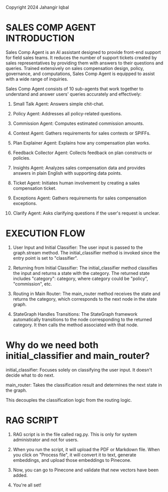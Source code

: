 Copyright 2024 Jahangir Iqbal

# SALES COMP AGENT INTRODUCTION

Sales Comp Agent is an AI assistant designed to provide front-end support for field sales teams. It reduces the number of support tickets created by sales representatives by providing them with answers to their questions and queries. Trained extensively on sales compensation design, policy, governance, and computations, Sales Comp Agent is equipped to assist with a wide range of inquiries.

Sales Comp Agent consists of 10 sub-agents that work together to understand and answer users' queries accurately and effectively:

1) Small Talk Agent: Answers simple chit-chat.

2) Policy Agent: Addresses all policy-related questions.

3) Commission Agent: Computes estimated commission amounts.

4) Contest Agent: Gathers requirements for sales contests or SPIFFs.

5) Plan Explainer Agent: Explains how any compensation plan works.

6) Feedback Collector Agent: Collects feedback on plan constructs or policies.

7) Insights Agent: Analyzes sales compensation data and provides answers in plain English with supporting data points.

8) Ticket Agent: Initiates human involvement by creating a sales compensation ticket.

9) Exceptions Agent: Gathers requirements for sales compensation exceptions.

10) Clarify Agent: Asks clarifying questions if the user's request is unclear.


# EXECUTION FLOW

1) User Input and Initial Classifier:
The user input is passed to the graph.stream method.
The initial_classifier method is invoked since the entry point is set to "classifier".

2) Returning from Initial Classifier:
The initial_classifier method classifies the input and returns a state with the category.
The returned state includes "category": category, where category could be "policy", "commission", etc.

3) Routing in Main Router:
The main_router method receives the state and returns the category, which corresponds to the next node in the state graph.

4) StateGraph Handles Transitions:
The StateGraph framework automatically transitions to the node corresponding to the returned category.
It then calls the method associated with that node.

# Why do we need both initial_classifier and main_router?

initial_classifier: Focuses solely on classifying the user input. It doesn't decide what to do next.

main_router: Takes the classification result and determines the next state in the graph. 

This decouples the classification logic from the routing logic.

# RAG SCRIPT

1) RAG script is in the file called rag.py. This is only for system administrator and not for users.

2) When you run the script, it will upload the PDF or Markdown file. When you click on "Process file", it will convert it to text, generate embeddings, and upload those embeddings to Pinecone.

3) Now, you can go to Pinecone and validate that new vectors have been added.

4) You're all set! 

